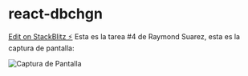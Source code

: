 # react-dbchgn

[Edit on StackBlitz ⚡️](https://stackblitz.com/edit/react-dbchgn)
Esta es la tarea #4 de Raymond Suarez, esta es la captura de pantalla:

![Captura de Pantalla]()


